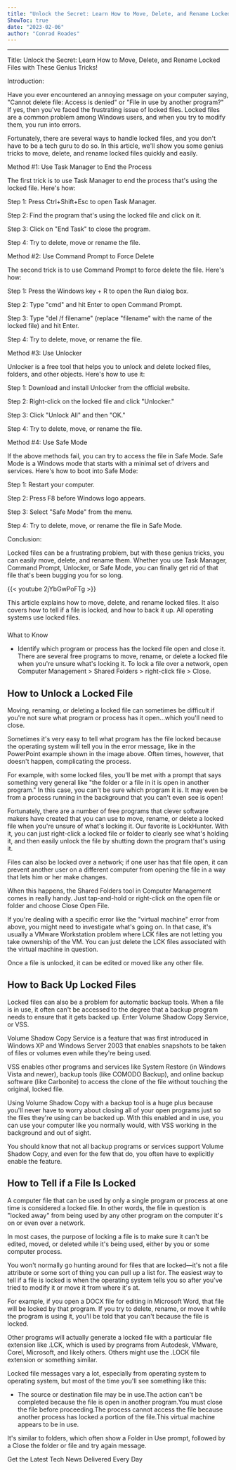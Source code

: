 ```yaml
---
title: "Unlock the Secret: Learn How to Move, Delete, and Rename Locked Files with These Genius Tricks!"
ShowToc: true 
date: "2023-02-06"
author: "Conrad Roades"
---
```

*****
Title: Unlock the Secret: Learn How to Move, Delete, and Rename Locked Files with These Genius Tricks!

Introduction:

Have you ever encountered an annoying message on your computer saying, "Cannot delete file: Access is denied" or "File in use by another program?" If yes, then you've faced the frustrating issue of locked files. Locked files are a common problem among Windows users, and when you try to modify them, you run into errors.

Fortunately, there are several ways to handle locked files, and you don't have to be a tech guru to do so. In this article, we'll show you some genius tricks to move, delete, and rename locked files quickly and easily.

Method #1: Use Task Manager to End the Process

The first trick is to use Task Manager to end the process that's using the locked file. Here's how:

Step 1: Press Ctrl+Shift+Esc to open Task Manager.

Step 2: Find the program that's using the locked file and click on it.

Step 3: Click on "End Task" to close the program.

Step 4: Try to delete, move or rename the file.

Method #2: Use Command Prompt to Force Delete

The second trick is to use Command Prompt to force delete the file. Here's how:

Step 1: Press the Windows key + R to open the Run dialog box.

Step 2: Type "cmd" and hit Enter to open Command Prompt.

Step 3: Type "del /f filename" (replace "filename" with the name of the locked file) and hit Enter.

Step 4: Try to delete, move, or rename the file.

Method #3: Use Unlocker

Unlocker is a free tool that helps you to unlock and delete locked files, folders, and other objects. Here's how to use it:

Step 1: Download and install Unlocker from the official website.

Step 2: Right-click on the locked file and click "Unlocker."

Step 3: Click "Unlock All" and then "OK."

Step 4: Try to delete, move, or rename the file.

Method #4: Use Safe Mode

If the above methods fail, you can try to access the file in Safe Mode. Safe Mode is a Windows mode that starts with a minimal set of drivers and services. Here's how to boot into Safe Mode:

Step 1: Restart your computer.

Step 2: Press F8 before Windows logo appears.

Step 3: Select "Safe Mode" from the menu.

Step 4: Try to delete, move, or rename the file in Safe Mode.

Conclusion:

Locked files can be a frustrating problem, but with these genius tricks, you can easily move, delete, and rename them. Whether you use Task Manager, Command Prompt, Unlocker, or Safe Mode, you can finally get rid of that file that's been bugging you for so long.

{{< youtube 2jYbGwPoFTg >}} 




This article explains how to move, delete, and rename locked files. It also covers how to tell if a file is locked, and how to back it up. All operating systems use locked files.

 
### 
What to Know
 
- Identify which program or process has the locked file open and close it. There are several free programs to move, rename, or delete a locked file when you're unsure what's locking it. To lock a file over a network, open Computer Management > Shared Folders > right-click file > Close.

 
##   How to Unlock a Locked File  
 

Moving, renaming, or deleting a locked file can sometimes be difficult if you're not sure what program or process has it open...which you'll need to close.

 

Sometimes it's very easy to tell what program has the file locked because the operating system will tell you in the error message, like in the PowerPoint example shown in the image above. Often times, however, that doesn't happen, complicating the process.

 

For example, with some locked files, you'll be met with a prompt that says something very general like "the folder or a file in it is open in another program." In this case, you can't be sure which program it is. It may even be from a process running in the background that you can't even see is open!

 

Fortunately, there are a number of free programs that clever software makers have created that you can use to move, rename, or delete a locked file when you're unsure of what's locking it. Our favorite is LockHunter. With it, you can just right-click a locked file or folder to clearly see what's holding it, and then easily unlock the file by shutting down the program that's using it.

 

Files can also be locked over a network; if one user has that file open, it can prevent another user on a different computer from opening the file in a way that lets him or her make changes.

 

When this happens, the Shared Folders tool in Computer Management comes in really handy. Just tap-and-hold or right-click on the open file or folder and choose Close Open File.

 

If you're dealing with a specific error like the "virtual machine" error from above, you might need to investigate what's going on. In that case, it's usually a VMware Workstation problem where LCK files are not letting you take ownership of the VM. You can just delete the LCK files associated with the virtual machine in question.

 

Once a file is unlocked, it can be edited or moved like any other file.

 
##   How to Back Up Locked Files  
 

Locked files can also be a problem for automatic backup tools. When a file is in use, it often can't be accessed to the degree that a backup program needs to ensure that it gets backed up. Enter Volume Shadow Copy Service, or VSS.

 

Volume Shadow Copy Service is a feature that was first introduced in Windows XP and Windows Server 2003 that enables snapshots to be taken of files or volumes even while they're being used.

 

VSS enables other programs and services like System Restore (in Windows Vista and newer), backup tools (like COMODO Backup), and online backup software (like Carbonite) to access the clone of the file without touching the original, locked file.

 

Using Volume Shadow Copy with a backup tool is a huge plus because you'll never have to worry about closing all of your open programs just so the files they're using can be backed up. With this enabled and in use, you can use your computer like you normally would, with VSS working in the background and out of sight.

 

You should know that not all backup programs or services support Volume Shadow Copy, and even for the few that do, you often have to explicitly enable the feature.

 
##   How to Tell if a File Is Locked  
 

A computer file that can be used by only a single program or process at one time is considered a locked file. In other words, the file in question is "locked away" from being used by any other program on the computer it's on or even over a network.

 

In most cases, the purpose of locking a file is to make sure it can't be edited, moved, or deleted while it's being used, either by you or some computer process.

 

You won't normally go hunting around for files that are locked—it's not a file attribute or some sort of thing you can pull up a list for. The easiest way to tell if a file is locked is when the operating system tells you so after you've tried to modify it or move it from where it's at.

 

For example, if you open a DOCX file for editing in Microsoft Word, that file will be locked by that program. If you try to delete, rename, or move it while the program is using it, you'll be told that you can't because the file is locked.

 

Other programs will actually generate a locked file with a particular file extension like .LCK, which is used by programs from Autodesk, VMware, Corel, Microsoft, and likely others. Others might use the .LOCK file extension or something similar.

 

Locked file messages vary a lot, especially from operating system to operating system, but most of the time you'll see something like this:

 
- The source or destination file may be in use.The action can't be completed because the file is open in another program.You must close the file before proceeding.The process cannot access the file because another process has locked a portion of the file.This virtual machine appears to be in use.

 

It's similar to folders, which often show a Folder in Use prompt, followed by a Close the folder or file and try again message.

 

Get the Latest Tech News Delivered Every Day




